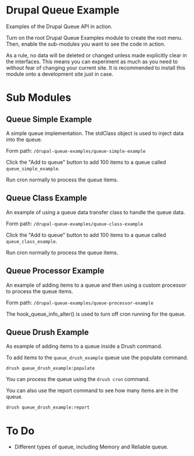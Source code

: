# Drupal Queue Example

Examples of the Drupal Queue API in action.

Turn on the root Drupal Queue Examples module to create the root menu. Then,
enable the sub-modules you want to see the code in action.

As a rule, no data will be deleted or changed unless made explicitly clear in
the interfaces. This means you can experiment as much as you need to without
fear of changing your current site. It is recommended to install this module
onto a development site just in case.

# Sub Modules

## Queue Simple Example

A simple queue implementation. The stdClass object is used to inject data into
the queue.

Form path: `/drupal-queue-examples/queue-simple-example`

Click the "Add to queue" button to add 100 items to a queue called
`queue_simple_example`.

Run cron normally to process the queue items.

## Queue Class Example

An example of using a queue data transfer class to handle the queue data.

Form path: `/drupal-queue-examples/queue-class-example`

Click the "Add to queue" button to add 100 items to a queue called
`queue_class_example`.

Run cron normally to process the queue items.

## Queue Processor Example

An example of adding items to a queue and then using a custom processor to
process the queue items.

Form path: `/drupal-queue-examples/queue-processor-example`

The hook_queue_info_alter() is used to turn off cron running for the queue.

## Queue Drush Example

As example of adding items to a queue inside a Drush command.

To add items to the `queue_drush_example` queue use the populate command.

`drush queue_drush_example:populate`

You can process the queue using the `drush cron` command.

You can also use the report command to see how many items are in the queue.

`drush queue_drush_example:report`

# To Do

- Different types of queue, including Memory and Reliable queue.
